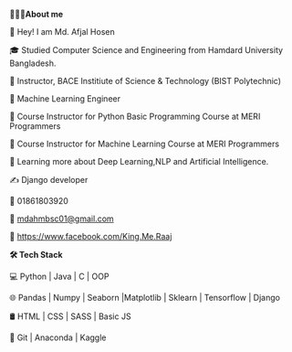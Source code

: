**👨🏻‍💻About me**

🤔  Hey! I am Md. Afjal Hosen

🎓   Studied Computer Science and Engineering from Hamdard University Bangladesh.

💼   Instructor, BACE Institiute of Science & Technology (BIST Polytechnic)

💼   Machine Learning Engineer

💼   Course Instructor for Python Basic Programming Course at MERI Programmers

💼   Course Instructor for Machine Learning Course at MERI Programmers

🌱   Learning more about Deep Learning,NLP and Artificial Intelligence.

✍️   Django developer

📱  01861803920

💌  mdahmbsc01@gmail.com

📶  https://www.facebook.com/King.Me.Raaj

**🛠 Tech Stack**

💻   Python | Java | C | OOP

🌐   Pandas | Numpy | Seaborn |Matplotlib | Sklearn | Tensorflow | Django

🛢   HTML | CSS | SASS | Basic JS

🔧   Git | Anaconda | Kaggle
